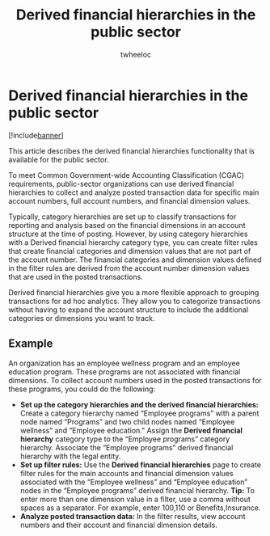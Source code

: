 ﻿---
# required metadata

title: Derived financial hierarchies in the public sector
description: This article describes the derived financial hierarchies functionality that is available for the public sector. 
author: twheeloc
manager: AnnBe
ms.date: 04/04/2017
ms.topic: article
ms.prod: 
ms.service: Dynamics365Operations
ms.technology: 

# optional metadata

ms.search.form: EcoResCategory, EcoResCategoryHierarchyListPage, EcoResCategoryHierarchyRole, LedgerDerivedFinHierarchies, LedgerDerivedFinHierarchyFilterResults, LedgerDerivedFinHierarchyLegalEntities
# ROBOTS: 
audience: Application User
# ms.devlang: 
ms.reviewer: twheeloc
ms.search.scope: AX 7.0.0, Operations, Core
# ms.tgt_pltfrm: 
ms.custom: 20911
ms.assetid: a1b30d2a-a370-402a-b3bd-d562adca55f0
ms.search.region: Global
ms.search.industry: Public sector
ms.author: brpotter
ms.search.validFrom: 2016-02-28
ms.dyn365.ops.version: AX 7.0.0

---

# Derived financial hierarchies in the public sector

[!include[banner](../includes/banner.md)]


This article describes the derived financial hierarchies functionality that is available for the public sector. 

To meet Common Government-wide Accounting Classification (CGAC) requirements, public-sector organizations can use derived financial hierarchies to collect and analyze posted transaction data for specific main account numbers, full account numbers, and financial dimension values. 

Typically, category hierarchies are set up to classify transactions for reporting and analysis based on the financial dimensions in an account structure at the time of posting. However, by using category hierarchies with a Derived financial hierarchy category type, you can create filter rules that create financial categories and dimension values that are not part of the account number. The financial categories and dimension values defined in the filter rules are derived from the account number dimension values that are used in the posted transactions.

Derived financial hierarchies give you a more flexible approach to grouping transactions for ad hoc analytics. They allow you to categorize transactions without having to expand the account structure to include the additional categories or dimensions you want to track.

## Example
An organization has an employee wellness program and an employee education program. These programs are not associated with financial dimensions. To collect account numbers used in the posted transactions for these programs, you could do the following:

-   **Set up the category hierarchies and the derived financial hierarchies:** Create a category hierarchy named “Employee programs” with a parent node named “Programs” and two child nodes named “Employee wellness” and “Employee education.” Assign the **Derived financial hierarchy** category type to the “Employee programs” category hierarchy. Associate the “Employee programs” derived financial hierarchy with the legal entity.
-   **Set up filter rules:** Use the **Derived financial hierarchies** page to create filter rules for the main accounts and financial dimension values associated with the “Employee wellness” and “Employee education” nodes in the “Employee programs” derived financial hierarchy. **Tip:** To enter more than one dimension value in a filter, use a comma without spaces as a separator. For example, enter 100,110 or Benefits,Insurance.
-   **Analyze posted transaction data:** In the filter results, view account numbers and their account and financial dimension details.

 



